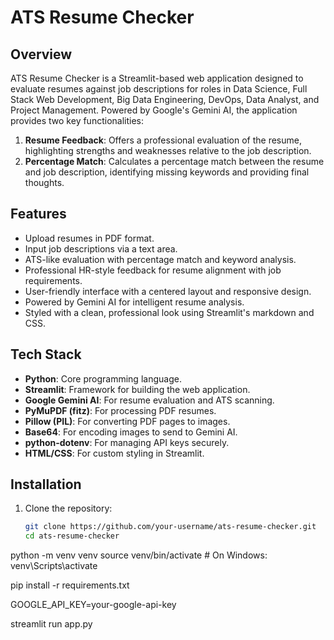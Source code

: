 # ATS Resume Checker

## Overview
ATS Resume Checker is a Streamlit-based web application designed to evaluate resumes against job descriptions for roles in Data Science, Full Stack Web Development, Big Data Engineering, DevOps, Data Analyst, and Project Management. Powered by Google's Gemini AI, the application provides two key functionalities:
1. **Resume Feedback**: Offers a professional evaluation of the resume, highlighting strengths and weaknesses relative to the job description.
2. **Percentage Match**: Calculates a percentage match between the resume and job description, identifying missing keywords and providing final thoughts.

## Features
- Upload resumes in PDF format.
- Input job descriptions via a text area.
- ATS-like evaluation with percentage match and keyword analysis.
- Professional HR-style feedback for resume alignment with job requirements.
- User-friendly interface with a centered layout and responsive design.
- Powered by Gemini AI for intelligent resume analysis.
- Styled with a clean, professional look using Streamlit's markdown and CSS.

## Tech Stack
- **Python**: Core programming language.
- **Streamlit**: Framework for building the web application.
- **Google Gemini AI**: For resume evaluation and ATS scanning.
- **PyMuPDF (fitz)**: For processing PDF resumes.
- **Pillow (PIL)**: For converting PDF pages to images.
- **Base64**: For encoding images to send to Gemini AI.
- **python-dotenv**: For managing API keys securely.
- **HTML/CSS**: For custom styling in Streamlit.

## Installation
1. Clone the repository:
   ```bash
   git clone https://github.com/your-username/ats-resume-checker.git
   cd ats-resume-checker


python -m venv venv
source venv/bin/activate  # On Windows: venv\Scripts\activate

pip install -r requirements.txt


GOOGLE_API_KEY=your-google-api-key

streamlit run app.py
